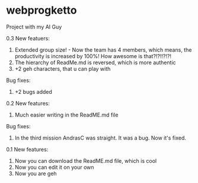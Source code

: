 # webprogketto
Project with my AI Guy

0.3
  New featuers:
  1. Extended group size! - Now the team has 4 members, which means, the productivity is increased by 100%! How awesome is that?!?!!?!?!
  2. The hierarchy of ReadMe.md is reversed, which is more authentic
  3. +2 geh characters, that u can play with
  
  Bug fixes:
  1. +2 bugs added

0.2
  New features:
  1. Much easier writing in the ReadME.md file

  Bug fixes:
  1. In the third mission AndrasC was straight. It was a bug. Now it's fixed.

0.1
  New features:
  1. Now you can download the ReadME.md file, which is cool
  2. Now you can edit it on your own
  3. Now you are geh
